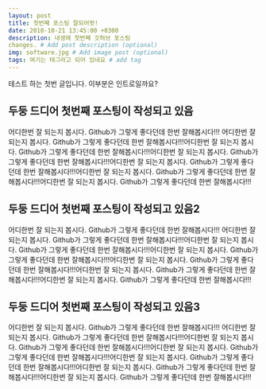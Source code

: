 ```yaml
---
layout: post
title: 첫번째 포스팅 잘되어랏!
date: 2018-10-21 13:45:00 +0300
description: 내생에 첫번째 깃허브 포스팅
changes. # Add post description (optional)
img: software.jpg # Add image post (optional)
tags: 여기는 태그라고 되어 있네요 # add tag
---
```


테스트 하는 첫번 글입니다. 이부분은 인트로일까요?


## 두둥 드디어 첫번째 포스팅이 작성되고 있음
어디한번 잘 되는지 봅시다. Github가 그렇게 좋다던데 한번 잘해봅시다!!! 어디한번 잘 되는지 봅시다. Github가 그렇게 좋다던데 한번 잘해봅시다!!!어디한번 잘 되는지 봅시다. Github가 그렇게 좋다던데 한번 잘해봅시다!!!어디한번 잘 되는지 봅시다. Github가 그렇게 좋다던데 한번 잘해봅시다!!!어디한번 잘 되는지 봅시다. Github가 그렇게 좋다던데 한번 잘해봅시다!!!어디한번 잘 되는지 봅시다. Github가 그렇게 좋다던데 한번 잘해봅시다!!!어디한번 잘 되는지 봅시다. Github가 그렇게 좋다던데 한번 잘해봅시다!!!



## 두둥 드디어 첫번째 포스팅이 작성되고 있음2
어디한번 잘 되는지 봅시다. Github가 그렇게 좋다던데 한번 잘해봅시다!!! 어디한번 잘 되는지 봅시다. Github가 그렇게 좋다던데 한번 잘해봅시다!!!어디한번 잘 되는지 봅시다. Github가 그렇게 좋다던데 한번 잘해봅시다!!!어디한번 잘 되는지 봅시다. Github가 그렇게 좋다던데 한번 잘해봅시다!!!어디한번 잘 되는지 봅시다. Github가 그렇게 좋다던데 한번 잘해봅시다!!!어디한번 잘 되는지 봅시다. Github가 그렇게 좋다던데 한번 잘해봅시다!!!어디한번 잘 되는지 봅시다. Github가 그렇게 좋다던데 한번 잘해봅시다!!!

## 두둥 드디어 첫번째 포스팅이 작성되고 있음3
어디한번 잘 되는지 봅시다. Github가 그렇게 좋다던데 한번 잘해봅시다!!! 어디한번 잘 되는지 봅시다. Github가 그렇게 좋다던데 한번 잘해봅시다!!!어디한번 잘 되는지 봅시다. Github가 그렇게 좋다던데 한번 잘해봅시다!!!어디한번 잘 되는지 봅시다. Github가 그렇게 좋다던데 한번 잘해봅시다!!!어디한번 잘 되는지 봅시다. Github가 그렇게 좋다던데 한번 잘해봅시다!!!어디한번 잘 되는지 봅시다. Github가 그렇게 좋다던데 한번 잘해봅시다!!!어디한번 잘 되는지 봅시다. Github가 그렇게 좋다던데 한번 잘해봅시다!!!